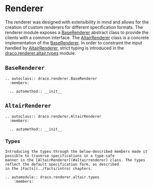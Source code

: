 <!-- #region -->

# Renderer

The renderer was designed with extensibility in mind and allows for the creation of custom renderers for different
specification formats. The renderer module exposes a [BaseRenderer](#baserenderer) abstract class to provide the clients
with a common interface. The [AltairRenderer](#altairrenderer) class is a concrete implementation of the
[BaseRenderer](#baserenderer). In order to constraint the input handled by [AltairRenderer](#altairrenderer), strict
typing is introduced in the [draco.renderer.altair.types](#types) module.

## `BaseRenderer`

```{eval-rst}
.. autoclass:: draco.renderer.BaseRenderer
  :members:

  .. automethod:: __init__
```

## `AltairRenderer`

```{eval-rst}
.. autoclass:: draco.renderer.AltairRenderer
  :members:

  .. automethod:: __init__
```

### Types

```{note}
Introducing the types through the below-described members made it possible to traverse specifications in a type-safe
manner in the [AltairRenderer](#altairrenderer) class. The types reflect the default specification form, as described
in the [Facts](../facts/intro) chapters.
```

```{eval-rst}
.. automodule:: draco.renderer.altair.types
    :members:
```

<!-- #endregion -->
